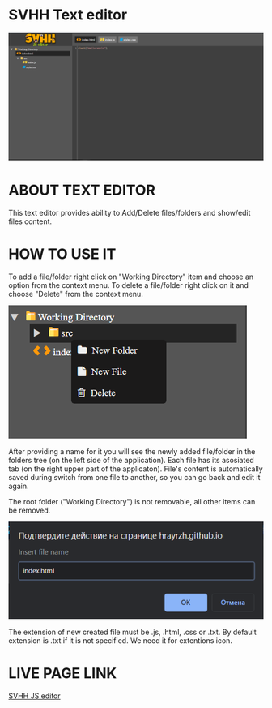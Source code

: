 # SVHH Text editor
<img src="https://github.com/hrayrzh/SVHH/blob/master/img/Images/SVHH_Editor.PNG">

# ABOUT TEXT EDITOR

This text editor provides ability to Add/Delete files/folders and show/edit files content.


# HOW TO USE IT

To add a file/folder right click on "Working Directory" item and choose an option from the context menu.
To delete a file/folder right click on it and choose "Delete" from the context menu.

<img src="https://github.com/hrayrzh/SVHH/blob/master/img/Images/context_menu.png">

After providing a name for it you will see the newly added file/folder in the folders tree (on the left side of the application).
Each file has its asosiated tab (on the right upper part of the applicaton).
File's content is automatically saved during switch from one file to another, so you can go back and edit it again.

The root folder ("Working Directory") is not removable, all other items can be removed.

<img src="https://github.com/hrayrzh/SVHH/blob/master/img/Images/extension.png">

The extension of new created file must be .js, .html, .css or .txt. By  default extension is .txt if it is not specified. We need it for extentions icon.

# LIVE PAGE LINK

<p> <a href="https://hrayrzh.github.io/SVHH/">SVHH JS editor</a> </p>